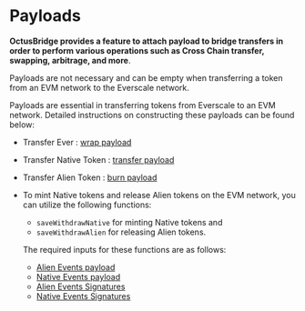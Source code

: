 # Payloads

**OctusBridge provides a feature to attach payload to bridge transfers in order to perform various operations such as Cross Chain transfer, swapping, arbitrage, and more**.

Payloads are not necessary and can be empty when transferring a token from an EVM network to the Everscale network.

Payloads are essential in transferring tokens from Everscale to an EVM network. Detailed instructions on constructing these payloads can be found below:

- Transfer Ever : [wrap payload](../../src/codeSamples/md/EverToEvm/buildingPayloads/BuildingPayloads.md#ever-Native-coin-payload)
- Transfer Native Token : [transfer payload](../../src/codeSamples/md/EverToEvm/buildingPayloads/BuildingPayloads.md#native-token-payload)
- Transfer Alien Token : [burn payload](../../src/codeSamples/md/EverToEvm/buildingPayloads/BuildingPayloads.md#alien-token-payload)
- To mint Native tokens and release Alien tokens on the EVM network, you can utilize the following functions:
   
  - `saveWithdrawNative`  for minting Native tokens and   
  - `saveWithdrawAlien`  for releasing Alien tokens. 
   
   The required inputs for these functions are as follows:


    - [Alien Events payload](../../src/codeSamples/md/EverToEvm/saveWithdraw/saveWithdrawAlien.md#encoding-payload-relevant-to-everscale-ethereum-event-Alien)
    - [Native Events payload](../../src/codeSamples/md/EverToEvm/saveWithdraw/saveWithdrawNative.md#encoding-payload-relevant-to-everscale-ethereum-event-Native)
    - [Alien Events Signatures](../../src/codeSamples/md/EverToEvm/saveWithdraw/saveWithdrawAlien.md#encoding-signatures-relevant-to-everscale-ethereum-event-Alien)
    - [Native Events Signatures](../../src/codeSamples/md/EverToEvm/saveWithdraw/saveWithdrawNative.md#encoding-signatures-relevant-to-everscale-ethereum-event-Native)
